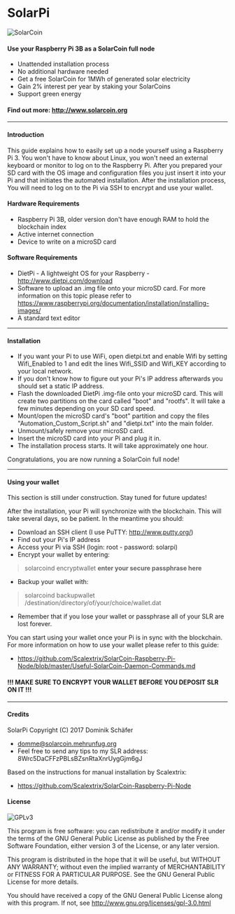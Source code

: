# SolarPi
![SolarCoin](https://solarcoin.org/wp-content/uploads/2013/10/1MWhD15aR02cP01ZL-Tyler2c_256x256px-150x150.png)

#### Use your Raspberry Pi 3B as a SolarCoin full node
- Unattended installation process
- No additional hardware needed
- Get a free SolarCoin for 1MWh of generated solar electricity
- Gain 2% interest per year by staking your SolarCoins
- Support green energy

#### Find out more: http://www.solarcoin.org

<hr>

#### Introduction

This guide explains how to easily set up a node yourself using a Raspberry Pi 3. You won't have to know about Linux, you won't need an external keyboard or monitor to log on to the Raspberry Pi. After you prepared your SD card with the OS image and configuration files you just insert it into your Pi and that initiates the automated installation.
After the installation process, You will need to log on to the Pi via SSH to encrypt and use your wallet.

#### Hardware Requirements

- Raspberry Pi 3B, older version don't have enough RAM to hold the blockchain index
- Active internet connection
- Device to write on a microSD card

#### Software Requirements

- DietPi - A lightweight OS for your Raspberry - http://www.dietpi.com/download
- Software to upload an .img file onto your microSD card. For more information on this topic please refer to https://www.raspberrypi.org/documentation/installation/installing-images/
- A standard text editor

<hr>

#### Installation

- If you want your Pi to use WiFi, open dietpi.txt and enable Wifi by setting Wifi_Enabled to 1 and edit the lines Wifi_SSID and Wifi_KEY according to your local network.
- If you don't know how to figure out your Pi's IP address afterwards you should set a static IP address.
- Flash the downloaded DietPi .img-file onto your microSD card. This will create two partitions on the card called "boot" and "rootfs". It will take a few minutes depending on your SD card speed.
- Mount/open the microSD card's "boot" partition and copy the files "Automation_Custom_Script.sh" and "dietpi.txt" into the main folder.
- Unmount/safely remove your microSD card.
- Insert the microSD card into your Pi and plug it in.
- The installation process starts. It will take approximately one hour.

Congratulations, you are now running a SolarCoin full node!

<hr>

#### Using your wallet

This section is still under construction. Stay tuned for future updates!

After the installation, your Pi will synchronize with the blockchain. This will take several days, so be patient. In the meantime you should:

- Download an SSH client (I use PuTTY: http://www.putty.org/)
- Find out your Pi's IP address
- Access your Pi via SSH (login: root - password: solarpi)
- Encrypt your wallet by entering:
> solarcoind encryptwallet **enter your secure passphrase here**
- Backup your wallet with:
> solarcoind backupwallet /destination/directory/of/your/choice/wallet.dat
- Remember that if you lose your wallet or passphrase all of your SLR are lost forever.

You can start using your wallet once your Pi is in sync with the blockchain. For more information on how to use your wallet please refer to this guide:
* https://github.com/Scalextrix/SolarCoin-Raspberry-Pi-Node/blob/master/Useful-SolarCoin-Daemon-Commands.md

#### !!! MAKE SURE TO ENCRYPT YOUR WALLET BEFORE YOU DEPOSIT SLR ON IT !!!

<hr>

#### Credits

SolarPi Copyright (C) 2017 Dominik Schäfer
* domme@solarcoin.mehrunfug.org
* Feel free to send any tips to my SLR address: 8Wrc5DaCFFzPBLsBZsnRtaXnrUygGjm6gJ

Based on the instructions for manual installation by Scalextrix:
* https://github.com/Scalextrix/SolarCoin-Raspberry-Pi-Node

#### License
![GPLv3](http://www.gnu.org/graphics/gplv3-127x51.png)

This program is free software: you can redistribute it and/or modify it under the terms of the GNU General Public License as published by the Free Software Foundation, either version 3 of the License, or any later version.

This program is distributed in the hope that it will be useful, but WITHOUT ANY WARRANTY; without even the implied warranty of MERCHANTABILITY or FITNESS FOR A PARTICULAR PURPOSE.  See the GNU General Public License for more details.

You should have received a copy of the GNU General Public License along with this program.
If not, see http://www.gnu.org/licenses/gpl-3.0.html
